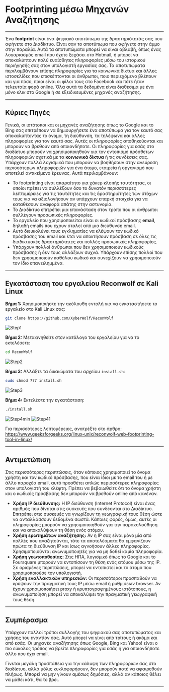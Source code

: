 # Footprinting μέσω Μηχανών Αναζήτησης

---

Ένα **footprint** είναι ένα ψηφιακό αποτύπωμα της δραστηριότητάς σας που αφήνετε στο Διαδίκτυο. Είναι σαν το αποτύπωμα που αφήνετε στην άμμο στην παραλία. Αυτά τα αποτυπώματα μπορεί να είναι αβλαβή, όπως ένας λογαριασμός email που έχετε ξεχάσει στο Hotmail, ή μπορεί να αποκαλύπτουν πολύ ευαίσθητες πληροφορίες μέσω του ιστορικού περιήγησής σας στον υπολογιστή εργασίας σας. Τα αποτυπώματα περιλαμβάνουν επίσης πληροφορίες για τα κοινωνικά δίκτυα και άλλες ιστοσελίδες που επισκέπτονται οι άνθρωποι, ποιο περιεχόμενο βλέπουν και για πόσο, ποιοι είναι οι φίλοι τους στο Facebook και πότε ήταν τελευταία φορά online. Όλα αυτά τα δεδομένα είναι διαθέσιμα με ένα μόνο κλικ στο Google ή σε εξειδικευμένες μηχανές αναζήτησης.

---

## Κύριες Πηγές

Γενικά, οι ιστότοποι και οι μηχανές αναζήτησης όπως το Google και το Bing σας επιτρέπουν να δημιουργήσετε ένα αποτύπωμα για τον εαυτό σας αποκαλύπτοντας το όνομα, τη διεύθυνση, τα τηλέφωνα και άλλες πληροφορίες για τον εαυτό σας. Αυτές οι πληροφορίες αποθηκεύονται και μπορούν να βρεθούν από οποιονδήποτε. Οι πληροφορίες για εσάς στο διαδίκτυο μπορούν να χρησιμοποιηθούν για τον εντοπισμό πρόσθετων πληροφοριών σχετικά με τα **κοινωνικά δίκτυα** ή τις συνδέσεις σας. Υπάρχουν πολλά λογισμικά που μπορούν να βοηθήσουν στην ανεύρεση περισσότερων πληροφοριών για ένα άτομο, εταιρεία ή οργανισμό που αποτελεί αντικείμενο έρευνας. Αυτά περιλαμβάνουν:

- Το footprinting είναι απαραίτητο για χάκερ κλοπής ταυτότητας, οι οποίοι πρέπει να συλλέξουν όσο το δυνατόν περισσότερες λεπτομέρειες για τις ταυτότητες και τις δραστηριότητες των στόχων τους για να αξιολογήσουν αν υπάρχουν επαρκή στοιχεία για να καταθέσουν αναφορά απάτης στην αστυνομία.  
- Το Διαδίκτυο επιτρέπει μια επανάσταση στον τρόπο που οι άνθρωποι συλλέγουν προσωπικές πληροφορίες.  
- Το εργαλείο που χρησιμοποιείται είναι οι κωδικοί πρόσβασης **email**, δηλαδή emails που έχουν σταλεί από μια διεύθυνση email.  
- Αυτό διευκολύνει τους εγκληματίες να κλέψουν τον κωδικό πρόσβασης του email και έτσι να αποκτήσουν πρόσβαση σε όλες τις διαδικτυακές δραστηριότητες και πολλές προσωπικές πληροφορίες.  
- Υπάρχουν πολλοί άνθρωποι που δεν χρησιμοποιούν κωδικούς πρόσβασης ή δεν τους αλλάζουν συχνά. Υπάρχουν επίσης πολλοί που δεν χρησιμοποιούν καθόλου κωδικό και συνεχίζουν να χρησιμοποιούν τον ίδιο επανειλημμένα.

---

## Εγκατάσταση του εργαλείου Reconwolf σε Kali Linux

**Βήμα 1:** Χρησιμοποιήστε την ακόλουθη εντολή για να εγκαταστήσετε το εργαλείο στο Kali Linux σας:

```bash
git clone https://github.com/XyberWolf/ReconWolf
```

![Step1](https://media.geeksforgeeks.org/wp-content/uploads/20211104163731/Step1.png)

**Βήμα 2:** Μετακινηθείτε στον κατάλογο του εργαλείου για να το εκτελέσετε:

```bash
cd ReconWolf
```

![Step2](https://media.geeksforgeeks.org/wp-content/uploads/20211104163732/Step2.png)

**Βήμα 3:** Αλλάξτε τα δικαιώματα του αρχείου `install.sh`:

```bash
sudo chmod 777 install.sh
```

![Step3](https://media.geeksforgeeks.org/wp-content/uploads/20211104163734/Step3.png)

**Βήμα 4:** Εκτελέστε την εγκατάσταση:

```bash
./install.sh
```

![Step4min](https://media.geeksforgeeks.org/wp-content/uploads/20211104163738/Step4min.png)
![Step41](https://media.geeksforgeeks.org/wp-content/uploads/20211104163736/Step41.png)

Για περισσότερες λεπτομέρειες, ανατρέξτε στο άρθρο: https://www.geeksforgeeks.org/linux-unix/reconwolf-web-footprinting-tool-in-linux/

---

## Αντιμετώπιση

Στις περισσότερες περιπτώσεις, όταν κάποιος χρησιμοποιεί το όνομα χρήστη και τον κωδικό πρόσβασης, που είναι ίδιοι με το email του ή με άλλο παροχέα email, αυτό προσθέτει απλώς περισσότερες πληροφορίες στον υπολογιστή του κλέφτη. Πρέπει να βεβαιωθείτε ότι το όνομα χρήστη και ο κωδικός πρόσβασης δεν μπορούν να βρεθούν online από κανέναν.

- **Χρήση IP διεύθυνσης:** Η IP διεύθυνση (Internet Protocol) είναι ένας αριθμός που δίνεται στις συσκευές που συνδέονται στο Διαδίκτυο. Επιτρέπει στις συσκευές να γνωρίζουν τη γεωγραφική τους θέση ώστε να ανταλλάσσουν δεδομένα σωστά. Κάποιες φορές, όμως, αυτές οι πληροφορίες μπορούν να χρησιμοποιηθούν για την παρακολούθηση και να αποκαλύψουν τη θέση ενός ατόμου.  
- **Χρήση ερωτημάτων αναζήτησης:** Αν η IP σας είναι μόνο μία από πολλές που αναζητούνται, τότε τα αποτελέσματα θα εμφανίζουν πρώτα τη διεύθυνση IP και ίσως αγνοήσουν άλλες πληροφορίες. Χρησιμοποιούνται ανωνυμοποιητές για να μη δοθεί καμία πληροφορία.  
- **Χρήση γεωτοποθεσίας:** Στις ΗΠΑ, λογισμικό όπως το Google και το Foursquare μπορούν να εντοπίσουν τη θέση ενός ατόμου μέσω της IP. Σε ορισμένες περιπτώσεις, μπορεί να εντοπιστεί και το άτομο που χρησιμοποιούσε τον υπολογιστή.  
- **Χρήση εναλλακτικών υπηρεσιών:** Οι περισσότεροι προσπαθούν να κρύψουν την πραγματική τους IP μέσω email ή ρυθμίσεων browser. Αν έχουν χρησιμοποιήσει proxy ή κρυπτογραφημένους ιστότοπους, η ανωνυμοποίηση μπορεί να αποκαλύψει την πραγματική γεωγραφική τους θέση.

---

## Συμπέρασμα

Υπάρχουν πολλοί τρόποι συλλογής του ψηφιακού σας αποτυπώματος και χρήσης του εναντίον σας. Αυτό μπορεί να γίνει από τρίτους ή ακόμα και από εσάς. Οι μηχανές αναζήτησης όπως Google, Bing και Yahoo! είναι ο πιο εύκολος τρόπος να βρείτε πληροφορίες για εσάς ή για οποιονδήποτε άλλο που έχει email.

Γίνεται μεγάλη προσπάθεια για την κάλυψη των πληροφοριών σας στο διαδίκτυο, αλλά μόλις κυκλοφορήσουν, δεν μπορούν ποτέ να αφαιρεθούν πλήρως. Μπορεί να μην γίνουν αμέσως δημόσιες, αλλά αν κάποιος θέλει να μάθει κάτι, θα το βρει.

---
